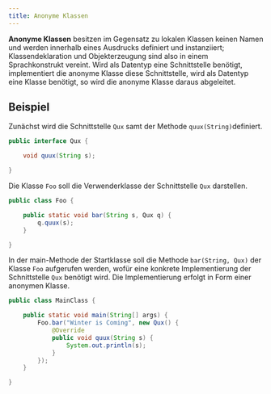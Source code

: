 ```yaml
---
title: Anonyme Klassen
---
```


**Anonyme Klassen** besitzen im Gegensatz zu lokalen Klassen keinen Namen und werden innerhalb eines Ausdrucks definiert und instanziiert; Klassendeklaration und Objekterzeugung sind also in einem Sprachkonstrukt vereint. Wird als Datentyp eine Schnittstelle benötigt, implementiert die anonyme Klasse diese Schnittstelle, wird als Datentyp eine Klasse benötigt, so wird die anonyme Klasse daraus abgeleitet.

## Beispiel
Zunächst wird die Schnittstelle `Qux` samt der Methode `quux(String)`definiert.

```java
public interface Qux {

    void quux(String s);

}
```

Die Klasse `Foo` soll die Verwenderklasse der Schnittstelle `Qux` darstellen.

```java
public class Foo {

    public static void bar(String s, Qux q) {
        q.quux(s);
    }

}
```

In der main-Methode der Startklasse soll die Methode `bar(String, Qux)` der Klasse `Foo` aufgerufen werden, wofür eine konkrete Implementierung der Schnittstelle `Qux` benötigt wird. Die Implementierung erfolgt in Form einer anonymen Klasse.

```java
public class MainClass {

    public static void main(String[] args) {
        Foo.bar("Winter is Coming", new Qux() {
            @Override
            public void quux(String s) {
                System.out.println(s);
            } 
        });
    }

}
```
